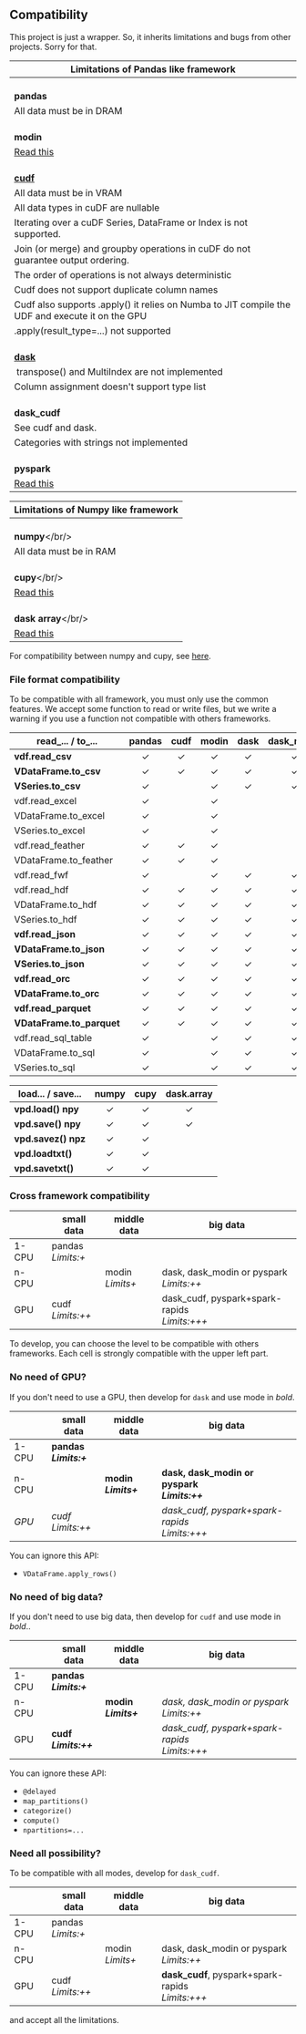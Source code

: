 ## Compatibility
This project is just a wrapper. So, it inherits limitations and bugs from other projects. Sorry for that.


| Limitations of Pandas like framework                                                             |
|--------------------------------------------------------------------------------------------------|
| <br />**pandas**                                                                                 |
| All data must be in DRAM                                                                         |
| <br />**modin**                                                                                  |
| [Read this](https://modin.readthedocs.io/en/stable/getting_started/why_modin/pandas.html)        |
| <br />**[cudf](https://docs.rapids.ai/api/cudf/nightly/user_guide/pandas-comparison.html)**      |
| All data must be in VRAM                                                                         |
| All data types in cuDF are nullable                                                              |
| Iterating over a cuDF Series, DataFrame or Index is not supported.                               |
| Join (or merge) and groupby operations in cuDF do not guarantee output ordering.                 |
| The order of operations is not always deterministic                                              |
| Cudf does not support duplicate column names                                                     |
| Cudf also supports .apply() it relies on Numba to JIT compile the UDF and execute it on the GPU  |
| .apply(result_type=...) not supported                                                            |
| <br />**[dask](https://distributed.dask.org/en/stable/limitations.html)**                        |
|  transpose() and MultiIndex are not implemented                                                  |
| Column assignment doesn't support type list                                                      |
| <br />**dask_cudf**                                                                              |
| See cudf and dask.                                                                               |
| Categories with strings not implemented                                                          |
| <br />**pyspark**                                                                                |
| [Read this](https://spark.apache.org/docs/latest/api/python/reference/pyspark.pandas/index.html) |

| Limitations of Numpy like framework                                       |
|---------------------------------------------------------------------------|
| <br/>**numpy**</br/>                                                      |
| All data must be in RAM                                                   |
| <br/>**cupy**</br/>                                                       |
| [Read this](https://docs.cupy.dev/en/stable/user_guide/difference.html)   |
| <br/>**dask array**</br/>                                                 |
| [Read this](https://docs.dask.org/en/stable/array.html#scope)             |
For compatibility between numpy and cupy,
see [here](https://numpy.org/doc/stable/user/basics.interoperability.html#basics-interoperability).

### File format compatibility
To be compatible with all framework, you must only use the common features.
We accept some function to read or write files, but we write a warning
if you use a function not compatible with others frameworks.

| read_... / to_...         | pandas | cudf | modin | dask | dask_modin | dask_cudf | pyspark |
|---------------------------|:------:|:----:|:-----:|:----:|:----------:|:---------:|:-------:|
| **vdf.read_csv**          |   ✓    |  ✓   |   ✓   |  ✓   |     ✓      |     ✓     |    ✓    |
| **VDataFrame.to_csv**     |   ✓    |  ✓   |   ✓   |  ✓   |     ✓      |     ✓     |    ✓    |
| **VSeries.to_csv**        |   ✓    |      |   ✓   |  ✓   |     ✓      |     ✓     |    ✓    |
| vdf.read_excel            |   ✓    |      |   ✓   |      |            |           |    ✓    |
| VDataFrame.to_excel       |   ✓    |      |   ✓   |      |            |           |    ✓    |
| VSeries.to_excel          |   ✓    |      |   ✓   |      |            |           |    ✓    |
| vdf.read_feather          |   ✓    |  ✓   |   ✓   |      |            |           |         |
| VDataFrame.to_feather     |   ✓    |  ✓   |   ✓   |      |            |           |         |
| vdf.read_fwf              |   ✓    |      |   ✓   |  ✓   |     ✓      |           |         |
| vdf.read_hdf              |   ✓    |  ✓   |   ✓   |  ✓   |     ✓      |           |         |
| VDataFrame.to_hdf         |   ✓    |  ✓   |   ✓   |  ✓   |     ✓      |           |         |
| VSeries.to_hdf            |   ✓    |  ✓   |   ✓   |  ✓   |     ✓      |           |         |
| **vdf.read_json**         |   ✓    |  ✓   |   ✓   |  ✓   |     ✓      |     ✓     |    ✓    |
| **VDataFrame.to_json**    |   ✓    |  ✓   |   ✓   |  ✓   |     ✓      |     ✓     |    ✓    |
| **VSeries.to_json**       |   ✓    |  ✓   |   ✓   |  ✓   |     ✓      |     ✓     |    ✓    |
| **vdf.read_orc**          |   ✓    |  ✓   |   ✓   |  ✓   |     ✓      |     ✓     |    ✓    |
| **VDataFrame.to_orc**     |   ✓    |  ✓   |   ✓   |  ✓   |     ✓      |     ✓     |    ✓    |
| **vdf.read_parquet**      |   ✓    |  ✓   |   ✓   |  ✓   |     ✓      |     ✓     |    ✓    |
| **VDataFrame.to_parquet** |   ✓    |  ✓   |   ✓   |  ✓   |     ✓      |     ✓     |    ✓    |
| vdf.read_sql_table        |   ✓    |      |   ✓   |  ✓   |     ✓      |           |    ✓    |
| VDataFrame.to_sql         |   ✓    |      |   ✓   |  ✓   |     ✓      |           |    ✓    |
| VSeries.to_sql            |   ✓    |      |   ✓   |  ✓   |     ✓      |           |    ✓    |


| load... / save...   | numpy | cupy | dask.array |
|---------------------|:-----:|:----:|:----------:|
| **vpd.load() npy**  |   ✓   |  ✓   |     ✓      |
| **vpd.save() npy**  |   ✓   |  ✓   |     ✓      |
| **vpd.savez() npz** |   ✓   |  ✓   |            |
| **vpd.loadtxt()**   |   ✓   |  ✓   |            |
| **vpd.savetxt()**   |   ✓   |  ✓   |            |


### Cross framework compatibility

|       | small data            | middle data         | big data                                         |
|-------|-----------------------|---------------------|--------------------------------------------------|
| 1-CPU | pandas<br/>*Limits:+* |                     |                                                  |
| n-CPU |                       | modin<br/>*Limits+* | dask, dask_modin or pyspark<br/>*Limits:++*      |
| GPU   | cudf<br/>*Limits:++*  |                     | dask_cudf, pyspark+spark-rapids<br/>*Limits:+++* |

To develop, you can choose the level to be compatible with others frameworks.
Each cell is strongly compatible with the upper left part.

### No need of GPU?
If you don't need to use a GPU, then develop for `dask` and use mode in *bold*.

|       | small data                | middle data             | big data                                         |
|-------|---------------------------|-------------------------|--------------------------------------------------|
| 1-CPU | **pandas<br/>*Limits:+*** |                         |                                                  |
| n-CPU |                           | **modin<br/>*Limits+*** | **dask, dask_modin or pyspark<br/>*Limits:++***  |
| *GPU* | *cudf<br/>Limits:++*      |                         | *dask_cudf, pyspark+spark-rapids<br/>Limits:+++* |

You can ignore this API:

- `VDataFrame.apply_rows()`

### No need of big data?

If you don't need to use big data, then develop for `cudf` and use mode in *bold*..

|       | small data                | middle data             | big data                                         |
|-------|---------------------------|-------------------------|--------------------------------------------------|
| 1-CPU | **pandas<br/>*Limits:+*** |                         |                                                  |
| n-CPU |                           | **modin<br/>*Limits+*** | *dask, dask_modin or pyspark<br/>Limits:++*      |
| GPU   | **cudf<br/>*Limits:++***  |                         | *dask_cudf, pyspark+spark-rapids<br/>Limits:+++* |

You can ignore these API:

- `@delayed`
- `map_partitions()`
- `categorize()`
- `compute()`
- `npartitions=...`

### Need all possibility?

To be compatible with all modes, develop for `dask_cudf`.

|       | small data            | middle data         | big data                                             |
|-------|-----------------------|---------------------|------------------------------------------------------|
| 1-CPU | pandas<br/>*Limits:+* |                     |                                                      |
| n-CPU |                       | modin<br/>*Limits+* | dask, dask_modin or pyspark<br/>*Limits:++*          |
| GPU   | cudf<br/>*Limits:++*  |                     | **dask_cudf**, pyspark+spark-rapids<br/>*Limits:+++* |

and accept all the limitations.

